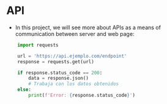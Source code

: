 # API

- In this project, we will see more about APIs as a means of communication between server and web page:

```py
    import requests

    url = 'https://api.ejemplo.com/endpoint'
    response = requests.get(url)

    if response.status_code == 200:
        data = response.json()
        # Trabaja con los datos obtenidos
    else:
        print(f'Error: {response.status_code}')

```
